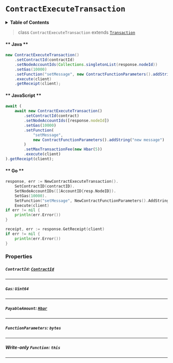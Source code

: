 # `ContractExecuteTransaction`

<details>
<summary><b>Table of Contents</b></summary>

| Item | Java | JavaScript | Go
| - | - | - | - |
| [`ContractId`](#contractid-contractidreferencecontractcontractidmd) | ✅ | ✅ | ✅
| [`Gas`](#gas-uint64) | ✅ | ✅ | ✅
| [`PayableAmount`](#payableamount-hbarreferencehbarmd) | ✅ | ✅ | ✅
| [`FunctionParameters`](#functionparameters-bytestring) | ✅ | ✅ | ✅
| [`Function`](#write-only-function-this) | ✅ | ✅ | ✅
</details>

> class `ContractExecuteTransaction` extends [`Transaction`](reference/Transaction.md)

<!-- tabs:start -->

#### ** Java **

```java
new ContractExecuteTransaction()
    .setContractId(contractId)
    .setNodeAccountIds(Collections.singletonList(response.nodeId))
    .setGas(10000)
    .setFunction("setMessage", new ContractFunctionParameters().addString("new message"))
    .execute(client)
    .getReceipt(client);
```

#### ** JavaScript **

```js
await (
    await new ContractExecuteTransaction()
        .setContractId(contract)
        .setNodeAccountIds([response.nodeId])
        .setGas(10000)
        .setFunction(
            "setMessage",
            new ContractFunctionParameters().addString("new message")
        )
        .setMaxTransactionFee(new Hbar(5))
        .execute(client)
).getReceipt(client);
```

#### ** Go **

```go
response, err := NewContractExecuteTransaction().
    SetContractID(contractID).
    SetNodeAccountIDs([]AccountID{resp.NodeID}).
    SetGas(10000).
    SetFunction("setMessage", NewContractFunctionParameters().AddString("new message")).
	Execute(client)
if err != nil {
    println(err.Error())
}

receipt, err := response.GetReceipt(client)
if err != nil {
    println(err.Error())
}
```

<!-- tabs:end -->

### Properties

##### `ContractId`: [`ContractId`](reference/contract/ContractId.md)

---

##### `Gas`: `Uint64`

---

##### `PayableAmount`: [`Hbar`](reference/Hbar.md)

---

##### `FunctionParameters`: `bytes`

---

##### **Write-only** `Function`: `this`

---
